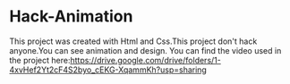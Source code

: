 # Hack-Animation
This project was created with Html and Css.This project don't hack anyone.You can see animation and design.
You can find the video used in the project here:https://drive.google.com/drive/folders/1-4xvHef2Yt2cF4S2byo_cEKG-XqammKh?usp=sharing

